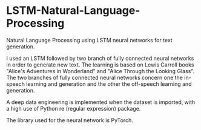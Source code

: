 # LSTM-Natural-Language-Processing

Natural Language Processing using LSTM neural networks for text generation.

I used an LSTM followed by two branch of fully connected neural networks in order to generate new text. The learning is based on Lewis Carroll books "Alice's Adventures in Wonderland" and "Alice Through the Looking Glass". The two branches of fully connected neural networks concern one the in-speech learning and generation and the other the off-speech learning and generation.

A deep data engineering is implemented when the dataset is imported, with a high use of Python re (regular expression) package.

The library used for the neural network is PyTorch.
